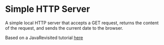 # Simple HTTP Server

A simple local HTTP server that accepts a GET request, returns the content of the request, and sends the current date to the browser.

Based on a JavaRevisited tutorial [here](https://javarevisited.blogspot.com/2015/06/how-to-create-http-server-in-java-serversocket-example.html)
